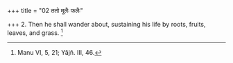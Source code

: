 +++
title = "02 ततो मूलैः फलैः"

+++
2. Then he shall wander about, sustaining his life by roots, fruits, leaves, and grass. [^2] 


[^2]:  Manu VI, 5, 21; Yājñ. III, 46.
